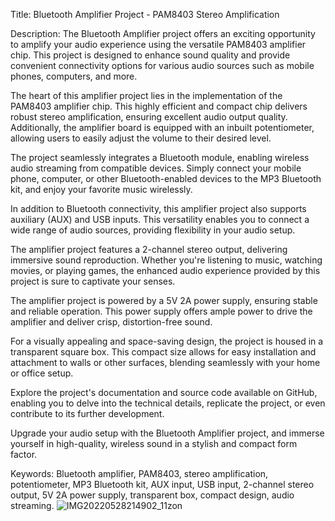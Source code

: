Title: Bluetooth Amplifier Project - PAM8403 Stereo Amplification

Description:
The Bluetooth Amplifier project offers an exciting opportunity to amplify your audio experience using the versatile PAM8403 amplifier chip. This project is designed to enhance sound quality and provide convenient connectivity options for various audio sources such as mobile phones, computers, and more.

The heart of this amplifier project lies in the implementation of the PAM8403 amplifier chip. This highly efficient and compact chip delivers robust stereo amplification, ensuring excellent audio output quality. Additionally, the amplifier board is equipped with an inbuilt potentiometer, allowing users to easily adjust the volume to their desired level.

The project seamlessly integrates a Bluetooth module, enabling wireless audio streaming from compatible devices. Simply connect your mobile phone, computer, or other Bluetooth-enabled devices to the MP3 Bluetooth kit, and enjoy your favorite music wirelessly.

In addition to Bluetooth connectivity, this amplifier project also supports auxiliary (AUX) and USB inputs. This versatility enables you to connect a wide range of audio sources, providing flexibility in your audio setup.

The amplifier project features a 2-channel stereo output, delivering immersive sound reproduction. Whether you're listening to music, watching movies, or playing games, the enhanced audio experience provided by this project is sure to captivate your senses.

The amplifier project is powered by a 5V 2A power supply, ensuring stable and reliable operation. This power supply offers ample power to drive the amplifier and deliver crisp, distortion-free sound.

For a visually appealing and space-saving design, the project is housed in a transparent square box. This compact size allows for easy installation and attachment to walls or other surfaces, blending seamlessly with your home or office setup.

Explore the project's documentation and source code available on GitHub, enabling you to delve into the technical details, replicate the project, or even contribute to its further development.

Upgrade your audio setup with the Bluetooth Amplifier project, and immerse yourself in high-quality, wireless sound in a stylish and compact form factor.

Keywords: Bluetooth amplifier, PAM8403, stereo amplification, potentiometer, MP3 Bluetooth kit, AUX input, USB input, 2-channel stereo output, 5V 2A power supply, transparent box, compact design, audio streaming.
![IMG20220528214902_11zon](https://github.com/EpicInsaan/PAM8403_Stereo_Amplification/assets/87660943/fa38f2de-4c7c-4b26-ae55-578b8800af69)
